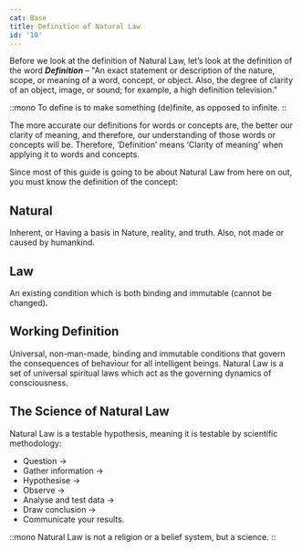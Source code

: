 ```yaml
---
cat: Base
title: Definition of Natural Law
id: '10'
---
```


<youtube params="rel=0&start=5163"></youtube>

Before we look at the definition of Natural Law, let’s look at the definition of the word **_Definition_** – "An exact statement or description of the nature, scope, or meaning of a word, concept, or object. Also, the degree of clarity of an object, image, or sound; for example, a high definition television."

::mono
To define is to make something (de)finite, as opposed to infinite.
::

<span class="mb-8 invisible"></span>

The more accurate our definitions for words or concepts are, the better our clarity of meaning, and therefore, our understanding of those words or concepts will be. Therefore, ‘Definition’ means ‘Clarity of meaning’ when applying it to words and concepts.

Since most of this guide is going to be about Natural Law from here on out, you must know the
definition of the concept:

## Natural
Inherent, or Having a basis in Nature, reality, and truth. Also, not made or caused by humankind.

## Law
An existing condition which is both binding and immutable (cannot be changed).

## Working Definition

<span class="desc">Universal, non-man-made, binding and immutable conditions that govern the consequences of behaviour for all intelligent beings. Natural Law is a set of universal spiritual laws which act as the governing dynamics of consciousness.</span>

## The Science of Natural Law
Natural Law is a testable hypothesis, meaning it is testable by scientific methodology:

- Question →  
- Gather information →  
- Hypothesise →  
- Observe →  
- Analyse and test data →  
- Draw conclusion →  
- Communicate your results.

::mono
Natural Law is not a religion or a belief system, but a science.
::

